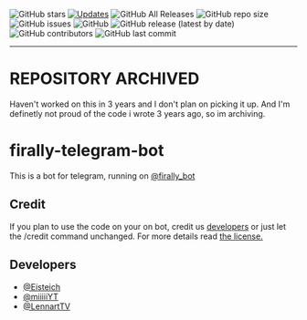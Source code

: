 ![GitHub stars](https://img.shields.io/github/stars/miiiiiYT/firally-telegram-bot) [![Updates](https://pyup.io/repos/github/miiiiiYT/firally-telegram-bot/shield.svg)](https://pyup.io/repos/github/miiiiiYT/firally-telegram-bot/) ![GitHub All Releases](https://img.shields.io/github/downloads/miiiiiYT/firally-telegram-bot/total) ![GitHub repo size](https://img.shields.io/github/repo-size/miiiiiYT/firally-telegram-bot) ![GitHub issues](https://img.shields.io/github/issues/miiiiiYT/firally-telegram-bot) ![GitHub](https://img.shields.io/github/license/miiiiiYT/firally-telegram-bot) ![GitHub release (latest by date)](https://img.shields.io/github/v/release/miiiiiYT/firally-telegram-bot) ![GitHub contributors](https://img.shields.io/github/contributors/miiiiiYT/firally-telegram-bot) ![GitHub last commit](https://img.shields.io/github/last-commit/miiiiiYT/firally-telegram-bot)

--------

# REPOSITORY ARCHIVED
Haven't worked on this in 3 years and I don't plan on picking it up.
And I'm definetly not proud of the code i wrote 3 years ago, so im archiving.

# firally-telegram-bot 
This is a bot for telegram, running on [@firally_bot](https://t.me/firally_bot)
 
## Credit
If you plan to use the code on your on bot, credit us [developers](https://github.com/miiiiYT/firally-telegram-bot#developers) or just let the /credit command unchanged. For more details read [the license.](https://github.com/miiiiiYT/firally-telegram-bot/blob/master/LICENSE)

## Developers
- [@Eisteich](https://github.com/Eisteich)
- [@miiiiiYT](https://github.com/miiiiiYT)
- [@LennartTV](https://github.com/LennartTV)
